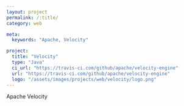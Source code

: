 ```yaml
---
layout: project
permalink: /:title/
category: web

meta:
  keywords: "Apache, Velocity"

project:
  title: "Velocity"
  type: "Java"
  ci_url: "https://travis-ci.com/github/apache/velocity-engine"
  url: "https://travis-ci.com/github/apache/velocity-engine"
  logo: "/assets/images/projects/web/velocity/logo.png"
---
```


<p>Apache Velocity</p>
